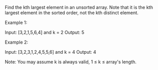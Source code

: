 Find the kth largest element in an unsorted array. Note that it is the kth largest element in the sorted order, not the kth distinct element.

Example 1:


Input: [3,2,1,5,6,4] and k = 2
Output: 5


Example 2:


Input: [3,2,3,1,2,4,5,5,6] and k = 4
Output: 4

Note: 
You may assume k is always valid, 1 &le; k &le; array&#39;s length.

